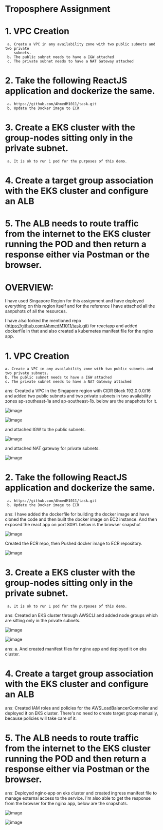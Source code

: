 # Troposphere Assignment

# 1. VPC Creation 
     a. Create a VPC in any availability zone with two public subnets and two private
        subnets.
     b. The public subnet needs to have a IGW attached
     c. The private subnet needs to have a NAT Gateway attached

# 2. Take the following ReactJS application and dockerize the same.
     a. https://github.com/AhmedM1011/task.git
     b. Update the Docker image to ECR
# 3. Create a EKS cluster with the group-nodes sitting only in the private subnet.
     a. It is ok to run 1 pod for the purposes of this demo.
# 4. Create a target group association with the EKS cluster and configure an ALB
# 5. The ALB needs to route traffic from the internet to the EKS cluster running the POD and then return a response either via Postman or the browser.

# OVERVIEW:

I have used Singapore Region for this assignment and have deployed everything on this region itself and for the reference I have attached all the sanpshots of all the resources.

I have also forked the mentioned repo (https://github.com/AhmedM1011/task.git) for reactapp and added dockerfile in that and also created a kubernetes manifest file for the nginx app.

# 1. VPC Creation
    a. Create a VPC in any availability zone with two public subnets and two private subnets.
    b. The public subnet needs to have a IGW attached
    c. The private subnet needs to have a NAT Gateway attached
ans: Created a VPC in the Singapore region with CIDR Block 192.0.0.0/16 and added two public subnets and two private subnets in two availability zones ap-southeast-1a and ap-southeast-1b.
below are the snapshots for it.

 ![image](https://github.com/user-attachments/assets/fcb3c157-684e-4ef0-88ca-7771b5e1f186)

 
 ![image](https://github.com/user-attachments/assets/0b37843b-3f16-419f-8497-f7e544a31abf)



and attached IGW to the public subnets.

 ![image](https://github.com/user-attachments/assets/4d823402-2437-410b-876d-b2cb8db7abed)

and attached NAT gateway for private subnets.

 ![image](https://github.com/user-attachments/assets/8f786768-5697-43c1-82f6-49ec26fc36d5)

# 2. Take the following ReactJS application and dockerize the same.
     a. https://github.com/AhmedM1011/task.git
     b. Update the Docker image to ECR
ans: I have added the dockerfile for building the docker image and
have cloned the code and then built the docker image on EC2 instance.
And then exposed the react app on port 8091.
below is the browser snapshot

 ![image](https://github.com/user-attachments/assets/f81ddd3a-64f0-42cc-9c99-ab360e23b0d1)

Created the ECR repo, then Pushed docker image to ECR repository.

 ![image](https://github.com/user-attachments/assets/b5c5e0b2-f028-4fcf-bb88-3b7651fb4072)

# 3. Create a EKS cluster with the group-nodes sitting only in the private subnet.
     a. It is ok to run 1 pod for the purposes of this demo.
ans: Created an EKS cluster through AWSCLI and added node groups which are sitting only in the private subnets.

 ![image](https://github.com/user-attachments/assets/f70db5f2-ef61-4d80-a7a9-e354f3120857)
 
 ![image](https://github.com/user-attachments/assets/b80241dd-bd3f-4c16-858a-83d384d8dec9)

ans: a. And created manifest files for nginx app and deployed it on eks cluster.

 # 4. Create a target group association with the EKS cluster and configure an ALB
 ans: Created IAM roles and policies for the AWSLoadBalancerController and deployed it on EKS cluster.
     There's no need to create target group manually, because policies will take care of it.
     
    
 # 5. The ALB needs to route traffic from the internet to the EKS cluster running the POD and then return a response either via Postman or the browser.
  ans: Deployed nginx-app on eks cluster and created ingress manifest file to manage external access to the service.
         I'm also able to get the response from the browser for the nginx app, below are the snapshots.


   ![image](https://github.com/user-attachments/assets/d262eb04-383e-41cf-9821-9bcd4a8d7116)
   
   ![image](https://github.com/user-attachments/assets/fb4a7296-09a1-4724-9997-4344b122fbe1)


     


 






